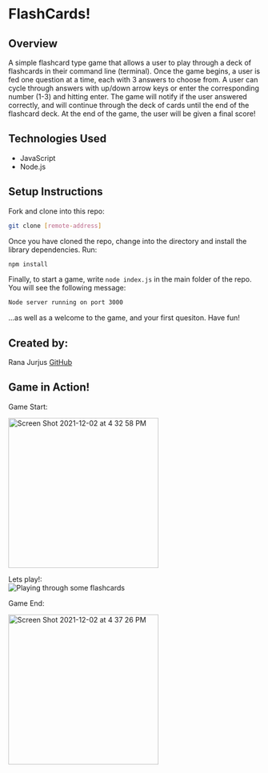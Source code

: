 # FlashCards!

## Overview

A simple flashcard type game that allows a user to play through a deck of flashcards in their command line (terminal). Once the game begins, a user is fed one question at a time, each with 3 answers to choose from. A user can cycle through answers with up/down arrow keys or enter the corresponding number (1-3) and hitting enter. The game will notify if the user answered correctly, and will continue through the deck of cards until the end of the flashcard deck. At the end of the game, the user will be given a final score!  

## Technologies Used

- JavaScript
- Node.js

## Setup Instructions

Fork and clone into this repo:

```bash
git clone [remote-address]
```

Once you have cloned the repo, change into the directory and install the library dependencies. Run:

```bash
npm install
```

Finally, to start a game, write `node index.js` in the main folder of the repo. You will see the following message:

```bash
Node server running on port 3000
```

...as well as a welcome to the game, and your first quesiton. Have fun!



## Created by:
Rana Jurjus [GitHub](https://github.com/rjur11)

## Game in Action!

Game Start:

<img width="300" alt="Screen Shot 2021-12-02 at 4 32 58 PM" src="https://user-images.githubusercontent.com/69861203/144507290-715b4e59-ddae-42ed-9128-460c6e67e691.png">


Lets play!:\
![Playing through some flashcards](https://media.giphy.com/media/uEtQhD1ZGqbw1uLxSS/giphy.gif)

Game End:

<img width="300" alt="Screen Shot 2021-12-02 at 4 37 26 PM" src="https://user-images.githubusercontent.com/69861203/144507463-edb13f90-9686-4cdf-bbcd-3870a4287077.png">

